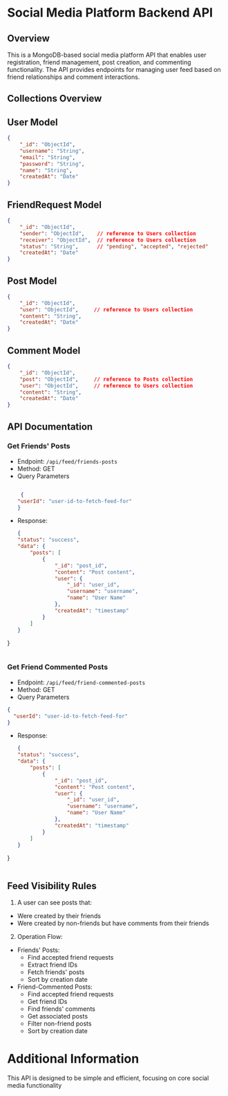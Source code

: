# Social Media Platform Backend API

## Overview
This is a MongoDB-based social media platform API that enables user registration, friend management, post creation, and commenting functionality. The API provides endpoints for managing user feed based on friend relationships and comment interactions.

## Collections Overview

## User Model
```json
{
    "_id": "ObjectId",
    "username": "String",
    "email": "String",
    "password": "String",  
    "name": "String",
    "createdAt": "Date"
}
```

## FriendRequest Model
```json
{
    "_id": "ObjectId",
    "sender": "ObjectId",    // reference to Users collection
    "receiver": "ObjectId",  // reference to Users collection
    "status": "String",      // "pending", "accepted", "rejected"
    "createdAt": "Date"
}
```

## Post Model
```json
{
    "_id": "ObjectId",
    "user": "ObjectId",     // reference to Users collection
    "content": "String",
    "createdAt": "Date"
}
```

## Comment Model
```json
{
    "_id": "ObjectId",
    "post": "ObjectId",     // reference to Posts collection
    "user": "ObjectId",     // reference to Users collection
    "content": "String",
    "createdAt": "Date"
}
```

## API Documentation

### Get Friends' Posts
- Endpoint: `/api/feed/friends-posts`
- Method: GET
- Query Parameters
  ```json
  
   {
  "userId": "user-id-to-fetch-feed-for"
  }
  
  ```
- Response:
  ```json
  {
  "status": "success",
  "data": {
      "posts": [
          {
              "_id": "post_id",
              "content": "Post content",
              "user": {
                  "_id": "user_id",
                  "username": "username",
                  "name": "User Name"
              },
              "createdAt": "timestamp"
          }
      ]
  }
}
```
```
###  Get Friend Commented Posts
- Endpoint: `/api/feed/friend-commented-posts`
- Method: GET
- Query Parameters
```json
{
  "userId": "user-id-to-fetch-feed-for"
}
```
- Response:
  ```json
  {
  "status": "success",
  "data": {
      "posts": [
          {
              "_id": "post_id",
              "content": "Post content",
              "user": {
                  "_id": "user_id",
                  "username": "username",
                  "name": "User Name"
              },
              "createdAt": "timestamp"
          }
      ]
  }
}
```
```
## Feed Visibility Rules

1) A user can see posts that:
- Were created by their friends
- Were created by non-friends but have comments from their friends

2) Operation Flow:
- Friends' Posts:
   - Find accepted friend requests
   - Extract friend IDs
   - Fetch friends' posts
   - Sort by creation date
- Friend-Commented Posts:
   - Find accepted friend requests
   - Get friend IDs
   - Find friends' comments
   - Get associated posts
   - Filter non-friend posts
   - Sort by creation date

# Additional Information
This API is designed to be simple and efficient, focusing on core social media functionality
    



  


